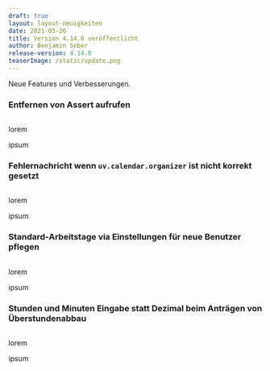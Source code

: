 ```yaml
---
draft: true
layout: layout-neuigkeiten
date: 2021-03-26
title: Version 4.14.0 veröffentlicht
author: Benjamin Seber
release-version: 4.14.0
teaserImage: /static/update.png
---
```


Neue Features und Verbesserungen.

<!-- more -->

### Entfernen von Assert aufrufen

<div class="flex space-x-8">
  <div>
    <img src="xxx.png" alt="">
  </div>
  <div class="max-w-lg">
    <p class="mb-4">
      lorem
    </p>
    <p>
      ipsum
    </p>
  </div>
</div>

### Fehlernachricht wenn `uv.calendar.organizer` ist nicht korrekt gesetzt

<div class="flex space-x-8">
  <div>
    <img src="xxx.png" alt="">
  </div>
  <div class="max-w-lg">
    <p class="mb-4">
      lorem
    </p>
    <p>
      ipsum
    </p>
  </div>
</div>

### Standard-Arbeitstage via Einstellungen für neue Benutzer pflegen

<div class="flex space-x-8">
  <div>
    <img src="xxx.png" alt="">
  </div>
  <div class="max-w-lg">
    <p class="mb-4">
      lorem
    </p>
    <p>
      ipsum
    </p>
  </div>
</div>

### Stunden und Minuten Eingabe statt Dezimal beim Anträgen von Überstundenabbau

<div class="flex space-x-8">
  <div>
    <img src="xxx.png" alt="">
  </div>
  <div class="max-w-lg">
    <p class="mb-4">
      lorem
    </p>
    <p>
      ipsum
    </p>
  </div>
</div>
